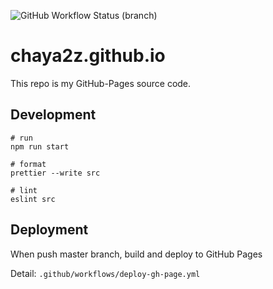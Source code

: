 ![GitHub Workflow Status (branch)](https://img.shields.io/github/workflow/status/chaya2z/chaya2z.github.io/Node.js%20CI/develop?style=for-the-badge)

# chaya2z.github.io

This repo is my GitHub-Pages source code.

## Development

```shell
# run
npm run start

# format
prettier --write src

# lint
eslint src
```

## Deployment

When push master branch, build and deploy to GitHub Pages

Detail: `.github/workflows/deploy-gh-page.yml`

